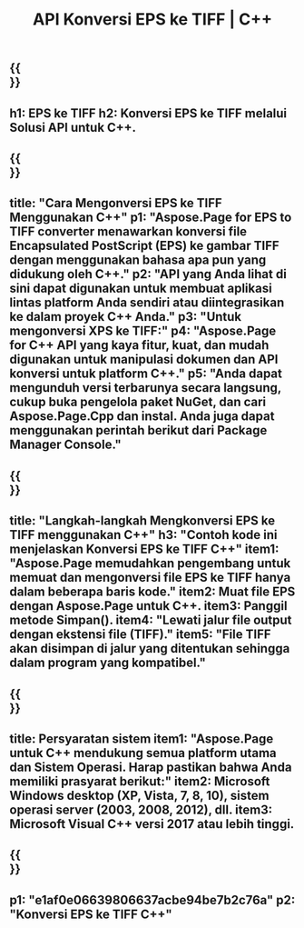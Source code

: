 ﻿---
translation: true
template: /_templates/_conversion-child-cpp.md
title: API Konversi EPS ke TIFF | C++
url: /cpp/conversion/eps-to-tiff/
description: Konversi EPS ke TIFF disediakan oleh Aspose.Page untuk solusi C++ API. Bekerja di C++ Runtime Environment untuk Windows 32 bit, Windows 64 bit, dan Linux 64 bit.
informat: EPS
outformat: TIFF
otherformats: XPS PS
---

{{<section banner>}}
---
h1: EPS ke TIFF
h2: Konversi EPS ke TIFF melalui Solusi API untuk C++.
---

{{<section overview>}}
---
title: "Cara Mengonversi EPS ke TIFF Menggunakan C++"
p1: "Aspose.Page for EPS to TIFF converter menawarkan konversi file Encapsulated PostScript (EPS) ke gambar TIFF dengan menggunakan bahasa apa pun yang didukung oleh C++."
p2: "API yang Anda lihat di sini dapat digunakan untuk membuat aplikasi lintas platform Anda sendiri atau diintegrasikan ke dalam proyek C++ Anda."
p3: "Untuk mengonversi XPS ke TIFF:"
p4: "Aspose.Page for C++ API yang kaya fitur, kuat, dan mudah digunakan untuk manipulasi dokumen dan API konversi untuk platform C++."
p5: "Anda dapat mengunduh versi terbarunya secara langsung, cukup buka pengelola paket NuGet, dan cari Aspose.Page.Cpp dan instal. Anda juga dapat menggunakan perintah berikut dari Package Manager Console."
---

{{<section feature1>}}
---
title: "Langkah-langkah Mengkonversi EPS ke TIFF menggunakan C++"
h3: "Contoh kode ini menjelaskan Konversi EPS ke TIFF C++"
item1: "Aspose.Page memudahkan pengembang untuk memuat dan mengonversi file EPS ke TIFF hanya dalam beberapa baris kode."
item2: Muat file EPS dengan Aspose.Page untuk C++.
item3: Panggil metode Simpan().
item4: "Lewati jalur file output dengan ekstensi file (TIFF)."
item5: "File TIFF akan disimpan di jalur yang ditentukan sehingga dalam program yang kompatibel."
---

{{<section feature2>}}
---
title: Persyaratan sistem
item1: "Aspose.Page untuk C++ mendukung semua platform utama dan Sistem Operasi. Harap pastikan bahwa Anda memiliki prasyarat berikut:"
item2: Microsoft Windows desktop (XP, Vista, 7, 8, 10), sistem operasi server (2003, 2008, 2012), dll.
item3: Microsoft Visual C++ versi 2017 atau lebih tinggi.
---

{{<section gist>}}
---
p1: "e1af0e06639806637acbe94be7b2c76a"
p2: "Konversi EPS ke TIFF C++"
---
